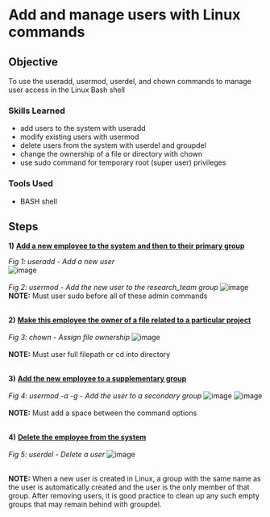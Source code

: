 # Add and manage users with Linux commands

## Objective

To use the useradd, usermod, userdel, and chown commands to manage user access in the Linux Bash shell

### Skills Learned

- add users to the system with useradd
- modify existing users with usermod
- delete users from the system with userdel and groupdel
- change the ownership of a file or directory with chown
- use sudo command for temporary root (super user) privileges

### Tools Used

- BASH shell

## Steps

**1)** **<ins>Add a new employee to the system and then to their primary group</ins>**  

*Fig 1: useradd - Add a new user*  
![image](https://github.com/RyenHY/Linux/assets/161639514/b92ed34a-d208-4043-92c6-f23741142187)
<br/><br/>
*Fig 2: usermod - Add the new user to the research_team group*
![image](https://github.com/RyenHY/Linux/assets/161639514/11e17e3d-2072-45eb-9882-f2fbc6b6f2b7)
<br/>
**NOTE:** Must user sudo before all of these admin commands
<br/><br/>

**2)** **<ins>Make this employee the owner of a file related to a particular project</ins>**  
<br/>
*Fig 3: chown - Assign file ownership* 
![image](https://github.com/RyenHY/Linux/assets/161639514/0f93c64f-38d7-45b5-bdb1-adaf3969b945)
<br/><br/>
**NOTE:** Must user full filepath or cd into directory
<br/><br/>

**3)** **<ins>Add the new employee to a supplementary group</ins>**  
<br/>
*Fig 4: usermod -a -g - Add the user to a secondary group* 
![image](https://github.com/RyenHY/Linux/assets/161639514/c64253a4-1d52-4a5e-a2db-67666c66e598)
![image](https://github.com/RyenHY/Linux/assets/161639514/934b8f5b-be65-433b-bcb3-3eb0a89f80e9)
<br/><br/>
**NOTE:** Must add a space between the command options 
<br/><br/>

**4)** **<ins>Delete the employee from the system</ins>**  
<br/>
*Fig 5: userdel - Delete a user* 
![image](https://github.com/RyenHY/Linux/assets/161639514/9f1449db-b16a-4f3a-9050-d4f45991c956)
<br/><br/>

**NOTE:** When a new user is created in Linux, a group with the same name as the user is automatically created and the user is the only member of that group. After removing users, it is good practice to clean up any such empty groups that may remain behind with groupdel.
